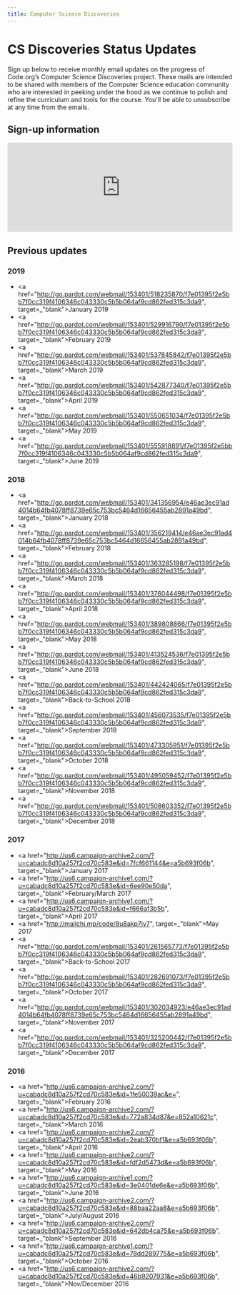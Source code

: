 ```yaml
---
title: Computer Science Discoveries
---
```


# CS Discoveries Status Updates

Sign up below to receive monthly email updates on the progress of Code.org’s Computer Science Discoveries project. These mails are intended to be shared with members of the Computer Science education community who are interested in peeking under the hood as we continue to polish and refine the curriculum and tools for the course. You'll be able to unsubscribe at any time from the emails.

## Sign-up information
<iframe src="http://go.pardot.com/l/153401/2017-08-24/jjjmqx" width="100%" height="200" type="text/html" frameborder="0" allowTransparency="true" style="border: 0"></iframe>

## Previous updates

### 2019

- <a href="http://go.pardot.com/webmail/153401/518235870/f7e01395f2e5bb7f0cc319f4106346c043330c5b5b064af9cd862fed315c3da9", target=_"blank">January 2019</a>
- <a href="http://go.pardot.com/webmail/153401/529916790/f7e01395f2e5bb7f0cc319f4106346c043330c5b5b064af9cd862fed315c3da9", target=_"blank">February 2019</a>
- <a href="http://go.pardot.com/webmail/153401/537845842/f7e01395f2e5bb7f0cc319f4106346c043330c5b5b064af9cd862fed315c3da9", target=_"blank">March 2019</a>
- <a href="http://go.pardot.com/webmail/153401/542877340/f7e01395f2e5bb7f0cc319f4106346c043330c5b5b064af9cd862fed315c3da9", target=_"blank">April 2019</a>
- <a href="http://go.pardot.com/webmail/153401/550651034/f7e01395f2e5bb7f0cc319f4106346c043330c5b5b064af9cd862fed315c3da9", target=_"blank">May 2019</a>
- <a href="http://go.pardot.com/webmail/153401/555918891/f7e01395f2e5bb7f0cc319f4106346c043330c5b5b064af9cd862fed315c3da9", target=_"blank">June 2019</a>

### 2018

- <a href="http://go.pardot.com/webmail/153401/341356954/e46ae3ec91ad4014b64fb4078ff8739e65c753bc5464d16656455ab2891a49bd", target=_"blank">January 2018</a>
- <a href="http://go.pardot.com/webmail/153401/356219414/e46ae3ec91ad4014b64fb4078ff8739e65c753bc5464d16656455ab2891a49bd", target=_"blank">February 2018</a>
- <a href="http://go.pardot.com/webmail/153401/363285198/f7e01395f2e5bb7f0cc319f4106346c043330c5b5b064af9cd862fed315c3da9", target=_"blank">March 2018</a>
- <a href="http://go.pardot.com/webmail/153401/376044498/f7e01395f2e5bb7f0cc319f4106346c043330c5b5b064af9cd862fed315c3da9", target=_"blank">April 2018</a>
- <a href="http://go.pardot.com/webmail/153401/389808866/f7e01395f2e5bb7f0cc319f4106346c043330c5b5b064af9cd862fed315c3da9", target=_"blank">May 2018</a>
- <a href="http://go.pardot.com/webmail/153401/413524536/f7e01395f2e5bb7f0cc319f4106346c043330c5b5b064af9cd862fed315c3da9", target=_"blank">June 2018</a>
- <a href="http://go.pardot.com/webmail/153401/442424065/f7e01395f2e5bb7f0cc319f4106346c043330c5b5b064af9cd862fed315c3da9", target=_"blank">Back-to-School 2018</a>
- <a href="http://go.pardot.com/webmail/153401/456073535/f7e01395f2e5bb7f0cc319f4106346c043330c5b5b064af9cd862fed315c3da9", target=_"blank">September 2018</a>
- <a href="http://go.pardot.com/webmail/153401/473305951/f7e01395f2e5bb7f0cc319f4106346c043330c5b5b064af9cd862fed315c3da9", target=_"blank">October 2018</a>
- <a href="http://go.pardot.com/webmail/153401/495059452/f7e01395f2e5bb7f0cc319f4106346c043330c5b5b064af9cd862fed315c3da9", target=_"blank">November 2018</a>
- <a href="http://go.pardot.com/webmail/153401/508603352/f7e01395f2e5bb7f0cc319f4106346c043330c5b5b064af9cd862fed315c3da9", target=_"blank">December 2018</a>

### 2017

- <a href="http://us6.campaign-archive2.com/?u=cabadc8d10a257f2cd70c583e&id=7fcf661144&e=a5b693f06b", target=_"blank">January 2017</a>
- <a href="http://us6.campaign-archive1.com/?u=cabadc8d10a257f2cd70c583e&id=6ee90e50da", target=_"blank">February/March 2017</a>
- <a href="http://us6.campaign-archive1.com/?u=cabadc8d10a257f2cd70c583e&id=f666af3b5b", target=_"blank">April 2017</a>
- <a href="http://mailchi.mp/code/8u8akp7iv7", target=_"blank">May 2017</a>
- <a href="http://go.pardot.com/webmail/153401/261565773/f7e01395f2e5bb7f0cc319f4106346c043330c5b5b064af9cd862fed315c3da9", target=_"blank">Back-to-School 2017</a>
- <a href="http://go.pardot.com/webmail/153401/282691073/f7e01395f2e5bb7f0cc319f4106346c043330c5b5b064af9cd862fed315c3da9", target=_"blank">October 2017</a>
- <a href="http://go.pardot.com/webmail/153401/302034923/e46ae3ec91ad4014b64fb4078ff8739e65c753bc5464d16656455ab2891a49bd", target=_"blank">November 2017</a>
- <a href="http://go.pardot.com/webmail/153401/325200442/f7e01395f2e5bb7f0cc319f4106346c043330c5b5b064af9cd862fed315c3da9", target=_"blank">December 2017</a>

### 2016

- <a href="http://us6.campaign-archive2.com/?u=cabadc8d10a257f2cd70c583e&id=1fe50039ac&e=", target=_"blank">February 2016</a>
- <a href="http://us6.campaign-archive2.com/?u=cabadc8d10a257f2cd70c583e&id=772a834d87&e=852a10621c", target=_"blank">March 2016</a>
- <a href="http://us6.campaign-archive2.com/?u=cabadc8d10a257f2cd70c583e&id=2eab370bf1&e=a5b693f06b", target=_"blank">April 2016</a>
- <a href="http://us6.campaign-archive2.com/?u=cabadc8d10a257f2cd70c583e&id=fdf2d5473d&e=a5b693f06b", target=_"blank">May 2016</a>
- <a href="http://us6.campaign-archive1.com/?u=cabadc8d10a257f2cd70c583e&id=3e0401de6e&e=a5b693f06b", target=_"blank">June 2016</a>
- <a href="http://us6.campaign-archive2.com/?u=cabadc8d10a257f2cd70c583e&id=88baa22aa8&e=a5b693f06b", target=_"blank">July/August 2016</a>
- <a href="http://us6.campaign-archive2.com/?u=cabadc8d10a257f2cd70c583e&id=642db4ca75&e=a5b693f06b", target=_"blank">September 2016</a>
- <a href="http://us6.campaign-archive1.com/?u=cabadc8d10a257f2cd70c583e&id=78dd289775&e=a5b693f06b", target=_"blank">October 2016</a>
- <a href="http://us6.campaign-archive2.com/?u=cabadc8d10a257f2cd70c583e&id=46b9207931&e=a5b693f06b", target=_"blank">Nov/December 2016</a>

